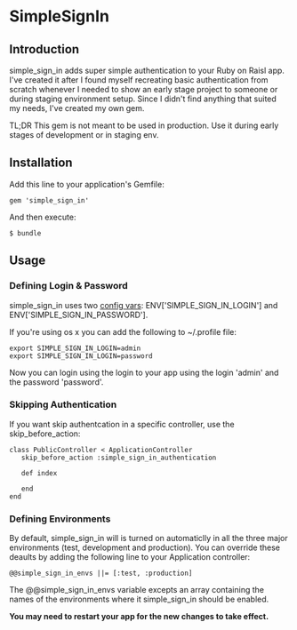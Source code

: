 # SimpleSignIn

## Introduction

simple_sign_in adds super simple authentication to your Ruby on Raisl app. I've created
it after I found myself recreating basic authentication from scratch 
whenever I needed to show an early stage project to someone or during staging environment setup.
Since I didn't find anything that suited my needs, I've created my own gem.

TL;DR This gem is not meant to be used in production. Use it during
early stages of development or in staging env.

## Installation

Add this line to your application's Gemfile:

    gem 'simple_sign_in'

And then execute:

    $ bundle

## Usage

### Defining Login & Password

simple_sign_in uses two [config vars](https://devcenter.heroku.com/articles/config-vars): ENV['SIMPLE_SIGN_IN_LOGIN'] and ENV['SIMPLE_SIGN_IN_PASSWORD'].

If you're using os x you can add the following to ~/.profile file:

    export SIMPLE_SIGN_IN_LOGIN=admin
    export SIMPLE_SIGN_IN_LOGIN=password

Now you can login using the login to your app using the login 'admin'
and the password 'password'.

### Skipping Authentication

If you want skip authentcation in a specific controller, use the
skip_before_action:

    class PublicController < ApplicationController
       skip_before_action :simple_sign_in_authentication

       def index

       end
    end

### Defining Environments

By default, simple_sign_in will is turned on automaticlly in all the
three major environments (test, development and production). You can
override these deaults by adding the following line to your Application
controller:

    @@simple_sign_in_envs ||= [:test, :production]

The @@simple_sign_in_envs variable excepts an array containing the names
of the environments where it simple_sign_in should be enabled.

**You may need to restart your app for the new changes to take effect.**

